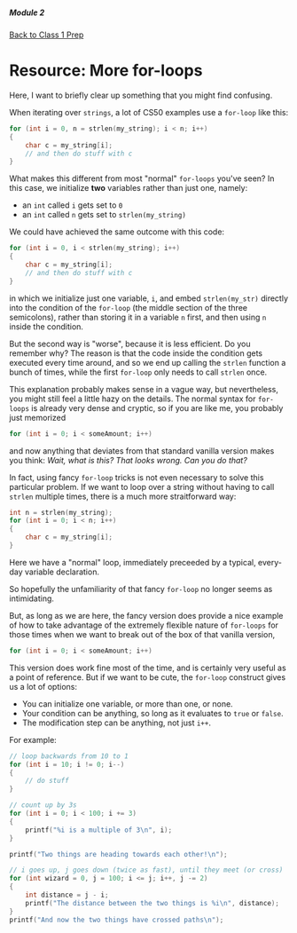 ##### Module 2

[Back to Class 1 Prep](../../class1-prep#strings)

# Resource: More for-loops

Here, I want to briefly clear up something that you might find confusing.

When iterating over `strings`, a lot of CS50 examples use a `for-loop` like this:

```c
for (int i = 0, n = strlen(my_string); i < n; i++) 
{
    char c = my_string[i];
    // and then do stuff with c
}
```

What makes this different from most "normal" `for-loops` you've seen? In this case, we initialize
**two** variables rather than just one, namely:
* an `int` called `i` gets set to `0`
* an `int` called `n` gets set to `strlen(my_string)`

We could have achieved the same outcome with this code:
```c
for (int i = 0, i < strlen(my_string); i++) 
{
    char c = my_string[i];
    // and then do stuff with c
}
```

in which we initialize just one variable, `i`, and embed `strlen(my_str)` directly into the condition of the `for-loop` (the middle section of the three semicolons), rather than storing it in a variable `n` first, and then using `n` inside the condition.

But the second way is "worse", because it is less efficient. Do you remember why? The reason is that the code inside the condition gets executed every time around, and so we end up calling the `strlen` function a bunch of times, while the first `for-loop` only needs to call `strlen` once.

This explanation probably makes sense in a vague way, but nevertheless, you might still feel a little hazy on the details. The normal syntax for `for-loops` is already very dense and cryptic, so if you are like me, you probably just memorized 
```c 
for (int i = 0; i < someAmount; i++)
```
and now anything that deviates from that standard vanilla version makes you think: *Wait, what is this? That looks wrong. Can you do that?*

In fact, using fancy `for-loop` tricks is not even necessary to solve this particular problem. If we want to loop over a string without having to call `strlen` multiple times, there is a much more straitforward way:
```c
int n = strlen(my_string);
for (int i = 0; i < n; i++) 
{
    char c = my_string[i];
}
```

Here we have a "normal" loop, immediately preceeded by a typical, every-day variable declaration.

So hopefully the unfamiliarity of that fancy `for-loop` no longer seems as intimidating.

But, as long as we are here, the fancy version does provide a nice example of how to take advantage of the extremely flexible nature of `for-loops` for those times when we want to break out of the box of that vanilla version, 
```c 
for (int i = 0; i < someAmount; i++)
```
This version does work fine most of the time, and is certainly very useful as a point of reference. But if we want to be cute, the `for-loop` construct gives us a lot of options:
* You can initialize one variable, or more than one, or none. 
* Your condition can be anything, so long as it evaluates to `true` or `false`.
* The modification step can be anything, not just `i++`.

For example:

```c
// loop backwards from 10 to 1
for (int i = 10; i != 0; i--)
{
    // do stuff
}
```

```c
// count up by 3s
for (int i = 0; i < 100; i += 3)
{
    printf("%i is a multiple of 3\n", i);
}
```

```c
printf("Two things are heading towards each other!\n");

// i goes up, j goes down (twice as fast), until they meet (or cross)
for (int wizard = 0, j = 100; i <= j; i++, j -= 2)
{
    int distance = j - i;
    printf("The distance between the two things is %i\n", distance);
}
printf("And now the two things have crossed paths\n");
```
